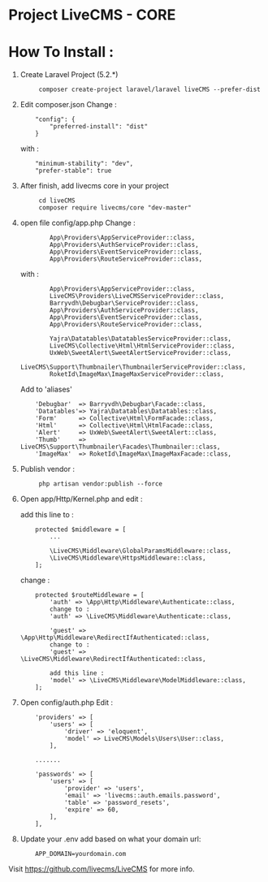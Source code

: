 # Project LiveCMS - CORE

# How To Install :

1. Create Laravel Project (5.2.*)
    ````
         composer create-project laravel/laravel liveCMS --prefer-dist 
    ````

2. Edit composer.json
    Change  :
    ````    
        "config": {
            "preferred-install": "dist"
        }
    ````

    with :
    
    ````
        "minimum-stability": "dev",
        "prefer-stable": true
    ````


3. After finish, add livecms core in your project
    ````
         cd liveCMS 
         composer require livecms/core "dev-master"
    ````

4. open file config/app.php
    Change :
    ````
            App\Providers\AppServiceProvider::class,
            App\Providers\AuthServiceProvider::class,
            App\Providers\EventServiceProvider::class,
            App\Providers\RouteServiceProvider::class,
    ````

    with :
    ````
            App\Providers\AppServiceProvider::class,
            LiveCMS\Providers\LiveCMSServiceProvider::class,
            Barryvdh\Debugbar\ServiceProvider::class,
            App\Providers\AuthServiceProvider::class,
            App\Providers\EventServiceProvider::class,
            App\Providers\RouteServiceProvider::class,

            Yajra\Datatables\DatatablesServiceProvider::class,
            LiveCMS\Collective\Html\HtmlServiceProvider::class,
            UxWeb\SweetAlert\SweetAlertServiceProvider::class,
            LiveCMS\Support\Thumbnailer\ThumbnailerServiceProvider::class,
            RoketId\ImageMax\ImageMaxServiceProvider::class,
    ````
    Add to 'aliases'
    ````
        'Debugbar'  => Barryvdh\Debugbar\Facade::class,
        'Datatables'=> Yajra\Datatables\Datatables::class,
        'Form'      => Collective\Html\FormFacade::class,
        'Html'      => Collective\Html\HtmlFacade::class,
        'Alert'     => UxWeb\SweetAlert\SweetAlert::class,
        'Thumb'     => LiveCMS\Support\Thumbnailer\Facades\Thumbnailer::class,
        'ImageMax'  => RoketId\ImageMax\ImageMaxFacade::class,
    ````

4. Publish vendor :
    ````
         php artisan vendor:publish --force
    ````

5. Open app/Http/Kernel.php and edit :

    add this line to :
    ```` 
        protected $middleware = [
            ...

            \LiveCMS\Middleware\GlobalParamsMiddleware::class,
            \LiveCMS\Middleware\HttpsMiddleware::class,
        ];
    ````

    change :
    ````
        protected $routeMiddleware = [
            'auth' => \App\Http\Middleware\Authenticate::class,
            change to :
            'auth' => \LiveCMS\Middleware\Authenticate::class,

            'guest' => \App\Http\Middleware\RedirectIfAuthenticated::class,
            change to :
            'guest' => \LiveCMS\Middleware\RedirectIfAuthenticated::class,

            add this line :
            'model' => \LiveCMS\Middleware\ModelMiddleware::class,
        ];
    ````

6. Open config/auth.php
    Edit :
    ````
        'providers' => [
            'users' => [
                'driver' => 'eloquent',
                'model' => LiveCMS\Models\Users\User::class,
            ],

        .......

        'passwords' => [
            'users' => [
                'provider' => 'users',
                'email' => 'livecms::auth.emails.password',
                'table' => 'password_resets',
                'expire' => 60,
            ],
        ],
    ````


7. Update your .env
    add based on what your domain url:
    ````
        APP_DOMAIN=yourdomain.com
    ````


Visit https://github.com/livecms/LiveCMS for more info.

